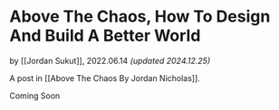 # Above The Chaos, How To Design And Build A Better World

by [[Jordan Sukut]], 2022.06.14 _(updated 2024.12.25)_

A post in [[Above The Chaos By Jordan Nicholas]].

Coming Soon


